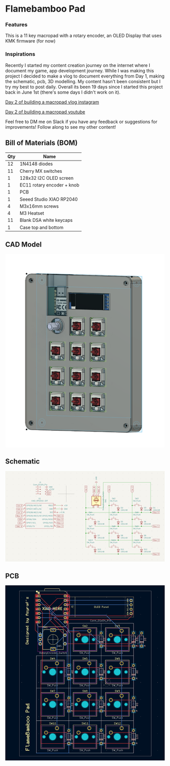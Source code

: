 # Flamebamboo Pad

### Features

This is a 11 key macropad with a rotary encoder, an OLED Display that uses KMK firmware (for now)

### Inspirations

Recently I started my content creation journey on the internet where I document my game, app development journey. While I was making this project I decided to make a vlog to document everything from Day 1, making the schematic, pcb, 3D modelling. My content hasn't been consistent but I try my best to post daily. Overall its been 19 days since I started this project back in June 1st (there's some days I didn't work on it).

[Day 2 of building a macropad vlog instagram](https://www.instagram.com/reel/DKhWUYOze7S/)

[Day 2 of building a macropad youtube](https://youtube.com/shorts/7tvncrJ1KWo?si=Fv6e_nwCdUAoQ5EQ)

Feel free to DM me on Slack if you have any feedback or suggestions for improvements! Follow along to see my other content!

## Bill of Materials (BOM)

| Qty | Name                       |
| --- | -------------------------- |
| 12  | 1N4148 diodes              |
| 11  | Cherry MX switches         |
| 1   | 128x32 I2C OLED screen     |
| 1   | EC11 rotary encoder + knob |
| 1   | PCB                        |
| 1   | Seeed Studio XIAO RP2040   |
| 4   | M3x16mm screws             |
| 4   | M3 Heatset                 |
| 11  | Blank DSA white keycaps    |
| 1   | Case top and bottom        |

## CAD Model

![CAD Image](Assets/CAD.png)

## Schematic

![Schematic Image](Assets/schematic.png)

## PCB

![PCB Image](Assets/PCB.png)
